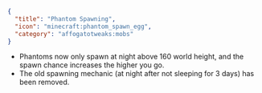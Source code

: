 ```json
{
  "title": "Phantom Spawning",
  "icon": "minecraft:phantom_spawn_egg",
  "category": "affogatotweaks:mobs"
}
```

- Phantoms now only spawn at night above 160 world height, and the spawn chance increases the higher you go.
- The old spawning mechanic (at night after not sleeping for 3 days) has been removed.